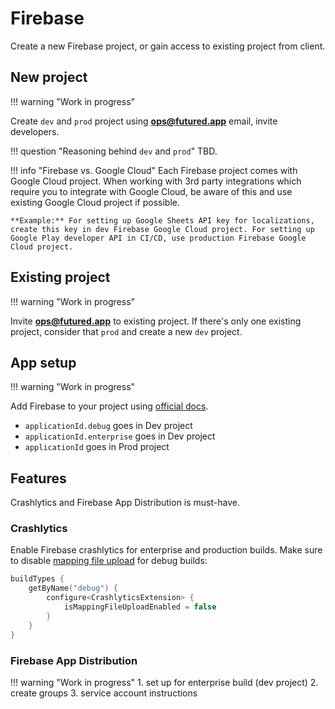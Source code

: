 # Firebase

Create a new Firebase project, or gain access to existing project from client.

## New project
!!! warning "Work in progress"

Create `dev` and `prod` project using **ops@futured.app** email, invite developers.

!!! question "Reasoning behind `dev` and `prod`"
    TBD.

!!! info "Firebase vs. Google Cloud"
    Each Firebase project comes with Google Cloud project. When working with 3rd party integrations which require you to integrate with Google Cloud, be aware of this and use existing Google Cloud project if possible.

    **Example:** For setting up Google Sheets API key for localizations, create this key in dev Firebase Google Cloud project. For setting up Google Play developer API in CI/CD, use production Firebase Google Cloud project.

## Existing project
!!! warning "Work in progress"

Invite **ops@futured.app** to existing project. If there's only one existing project, consider that `prod` and create a new `dev` project.

## App setup
!!! warning "Work in progress"

Add Firebase to your project using [official docs](https://firebase.google.com/docs/android/setup).

- `applicationId.debug` goes in Dev project
- `applicationId.enterprise` goes in Dev project
- `applicationId` goes in Prod project

## Features

Crashlytics and Firebase App Distribution is must-have.

### Crashlytics

Enable Firebase crashlytics for enterprise and production builds. Make sure to disable [mapping file upload](https://firebase.google.com/docs/crashlytics/get-deobfuscated-reports?platform=android#keep-obfuscated-build-variants) for debug builds:
```kotlin
buildTypes {
    getByName("debug") {
        configure<CrashlyticsExtension> {
            isMappingFileUploadEnabled = false
        }
    }
}
```

### Firebase App Distribution
!!! warning "Work in progress"
    1. set up for enterprise build (dev project)
    2. create groups
    3. service account instructions
